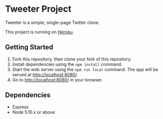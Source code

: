 # Tweeter Project

Tweeter is a simple, single-page Twitter clone.

This project is running on [Heroku](https://andydlindsay-tweeter.herokuapp.com/).

## Getting Started

1. Fork this repository, then clone your fork of this repository.
2. Install dependencies using the `npm install` command.
3. Start the web server using the `npm run local` command. The app will be served at <http://localhost:8080/>.
4. Go to <http://localhost:8080/> in your browser.

## Dependencies

- Express
- Node 5.10.x or above
